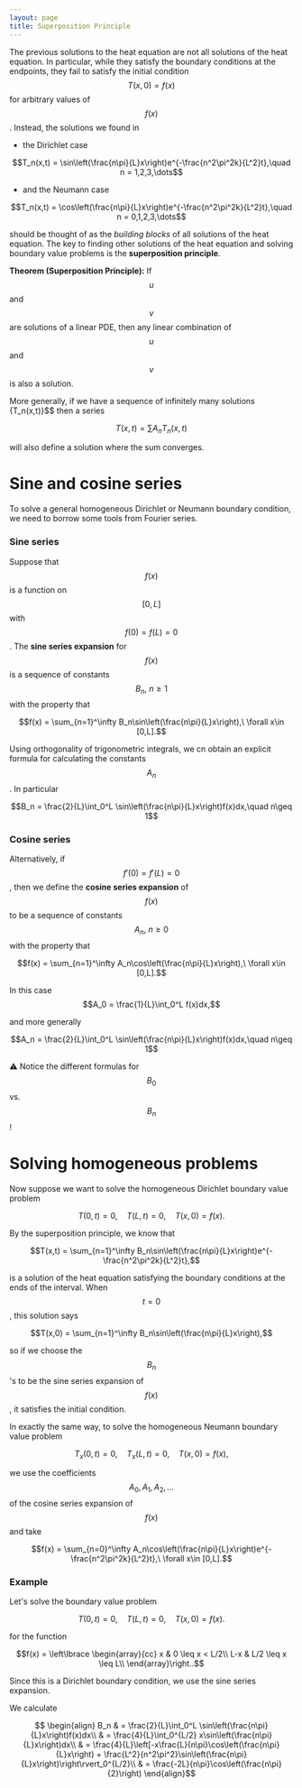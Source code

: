 ```yaml
---
layout: page
title: Superposition Principle
---
```


The previous solutions to the heat equation are not all solutions of the heat equation.
In particular, while they satisfy the boundary conditions at the endpoints, they fail to satisfy the initial condition $$T(x,0) = f(x)$$ for arbitrary values of $$f(x)$$.
Instead, the solutions we found in
* the Dirichlet case

$$T_n(x,t) = \sin\left(\frac{n\pi}{L}x\right)e^{-\frac{n^2\pi^2k}{L^2}t},\quad n = 1,2,3,\dots$$

* and the Neumann case

$$T_n(x,t) = \cos\left(\frac{n\pi}{L}x\right)e^{-\frac{n^2\pi^2k}{L^2}t},\quad n = 0,1,2,3,\dots$$

should be thought of as the *building blocks* of all solutions of the heat equation.
The key to finding other solutions of the heat equation and solving boundary value problems is the **superposition principle**.

**Theorem (Superposition Principle):**  If $$u$$ and $$v$$ are solutions of a linear PDE, then any linear combination of $$u$$ and $$v$$ is also a solution.

More generally, if we have a sequence of infinitely many solutions \{T_n(x,t)\}$$ then a series

$$T(x,t) = \sum A_n T_n(x,t)$$

will also define a solution where the sum converges.

# Sine and cosine series

To solve a general homogeneous Dirichlet or Neumann boundary condition, we need to borrow some tools from Fourier series.

### Sine series
Suppose that $$f(x)$$ is a function on $$[0,L]$$ with $$f(0) = f(L) = 0$$.
The **sine series expansion** for $$f(x)$$ is a sequence of constants $$B_n,\ n\geq 1$$ with the property that

$$f(x) = \sum_{n=1}^\infty B_n\sin\left(\frac{n\pi}{L}x\right),\ \forall x\in [0,L].$$

Using orthogonality of trigonometric integrals, we cn obtain an explicit formula for calculating the constants $$A_n$$.
In particular

$$B_n = \frac{2}{L}\int_0^L \sin\left(\frac{n\pi}{L}x\right)f(x)dx,\quad n\geq 1$$

### Cosine series
Alternatively, if $$f'(0) = f'(L) = 0$$, then we define the **cosine series expansion** of $$f(x)$$ to be a sequence of constants $$A_n,\ n\geq 0$$ with the property that

$$f(x) = \sum_{n=1}^\infty A_n\cos\left(\frac{n\pi}{L}x\right),\ \forall x\in [0,L].$$

In this case
$$A_0 = \frac{1}{L}\int_0^L f(x)dx,$$

and more generally

$$A_n = \frac{2}{L}\int_0^L \sin\left(\frac{n\pi}{L}x\right)f(x)dx,\quad n\geq 1$$

:warning: Notice the different formulas for $$B_0$$ vs. $$B_n$$!

# Solving homogeneous problems

Now suppose we want to solve the homogeneous Dirichlet boundary value problem

$$T(0,t) = 0,\quad T(L,t) = 0,\quad T(x,0) = f(x).$$

By the superposition principle, we know that

$$T(x,t) = \sum_{n=1}^\infty B_n\sin\left(\frac{n\pi}{L}x\right)e^{-\frac{n^2\pi^2k}{L^2}t},$$

is a solution of the heat equation satisfying the boundary conditions at the ends of the interval.
When $$t=0$$, this solution says

$$T(x,0) = \sum_{n=1}^\infty B_n\sin\left(\frac{n\pi}{L}x\right),$$

so if we choose the $$B_n$$'s to be the sine series expansion of $$f(x)$$, it satisfies the initial condition.

In exactly the same way, to solve the homogeneous Neumann boundary value problem

$$T_x(0,t) = 0,\quad T_x(L,t) = 0,\quad T(x,0) = f(x),$$

we use the coefficients $$A_0,A_1,A_2,\dots$$ of the cosine series expansion of $$f(x)$$ and take 

$$f(x) = \sum_{n=0}^\infty A_n\cos\left(\frac{n\pi}{L}x\right)e^{-\frac{n^2\pi^2k}{L^2}t},\ \forall x\in [0,L].$$

### Example

Let's solve the boundary value problem

$$T(0,t) = 0,\quad T(L,t) = 0,\quad T(x,0) = f(x).$$

for the function

$$f(x) = \left\lbrace
\begin{array}{cc}
x & 0 \leq x < L/2\\
L-x & L/2 \leq x \leq L\\
\end{array}\right..$$

Since this is a Dirichlet boundary condition, we use the sine series expansion.

We calculate

$$
\begin{align}
B_n
  & = \frac{2}{L}\int_0^L \sin\left(\frac{n\pi}{L}x\right)f(x)dx\\
  & = \frac{4}{L}\int_0^{L/2} x\sin\left(\frac{n\pi}{L}x\right)dx\\
  & = \frac{4}{L}\left[-x\frac{L}{n\pi}\cos\left(\frac{n\pi}{L}x\right) + \frac{L^2}{n^2\pi^2}\sin\left(\frac{n\pi}{L}x\right)\right\rvert_0^{L/2}\\
  & = \frac{-2L}{n\pi}\cos\left(\frac{n\pi}{2}\right)
\end{align}$$






